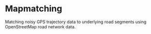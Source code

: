 # Mapmatching
Matching noisy GPS trajectory data to underlying road segments using OpenStreetMap road network data.
